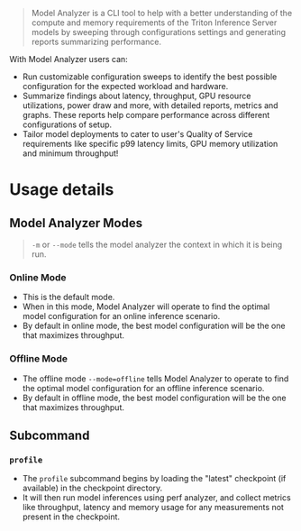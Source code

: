> Model Analyzer is a CLI tool to help with a better understanding of the compute and memory requirements of the Triton Inference Server models by sweeping through configurations settings and generating reports summarizing performance.

With Model Analyzer users can:
- Run customizable configuration sweeps to identify the best possible configuration for the expected workload and hardware.
- Summarize findings about latency, throughput, GPU resource utilizations, power draw and more, with detailed reports, metrics and graphs. These reports help compare performance across different configurations of setup.
- Tailor model deployments to cater to user's Quality of Service requirements like specific p99 latency limits, GPU memory utilization and minimum throughput!
# Usage details
## Model Analyzer Modes
> `-m` or `--mode` tells the model analyzer the context in which it is being run.
### Online Mode
- This is the default mode. 
- When in this mode, Model Analyzer will operate to find the optimal model configuration for an online inference scenario.
- By default in online mode, the best model configuration will be the one that maximizes throughput.
### Offline Mode 
- The offline mode `--mode=offline` tells Model Analyzer to operate to find the optimal model configuration for an offline inference scenario. 
- By default in offline mode, the best model configuration will be the one that maximizes throughput.
## Subcommand 
### `profile`
- The `profile` subcommand begins by loading the "latest" checkpoint (if available) in the checkpoint directory.
- It will then run model inferences using perf analyzer, and collect metrics like throughput, latency and memory usage for any measurements not present in the checkpoint.